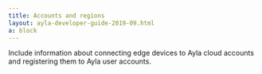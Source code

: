 ```yaml
---
title: Accounts and regions
layout: ayla-developer-guide-2019-09.html
a: block
---
```


Include information about connecting edge devices to Ayla cloud accounts and registering them to Ayla user accounts.